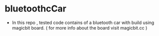 # bluetoothcCar

- In this repo , tested code contains of a bluetooth car with build using magicbit board. ( for more info about the board visit magicbit.cc )
